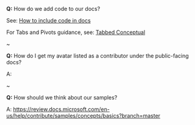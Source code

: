 
**Q:** How do we add code to our docs?

See: [How to include code in docs](https://review.docs.microsoft.com/en-us/help/contribute/code-in-docs?branch=master)


For Tabs and Pivots guidance, see: [Tabbed Conceptual](https://review.docs.microsoft.com/en-us/help/onboard/admin/tabbed-conceptual?branch=master&tabs=windows%2Cazure-cli)


~

**Q:** How do I get my avatar listed as a contributor under the public-facing docs?

A: 

~

**Q:** How should we think about our samples?

A: https://review.docs.microsoft.com/en-us/help/contribute/samples/concepts/basics?branch=master
                                                                                                                                                                                                                                                